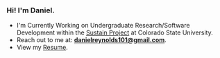 ### Hi! I'm Daniel.


- I'm Currently Working on Undergraduate Research/Software Development within the [Sustain Project](http://urban-sustain.org/) at Colorado State University.
- Reach out to me at: **danielreynolds101@gmail.com**.
- View my [Resume](https://drive.google.com/file/d/1CZCVBI9_EnBJ7wnGpfQYvfljfjCEARC_/view?usp=sharing).
